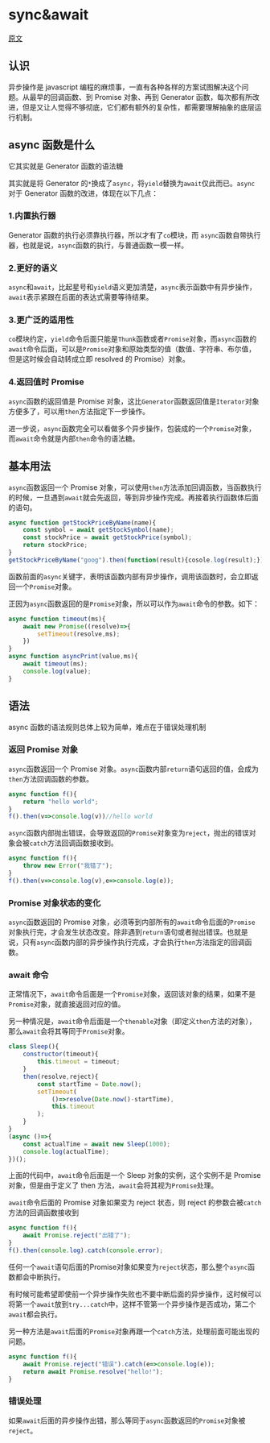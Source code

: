 # sync&await

[原文](https://www.cnblogs.com/cpselvis/p/6344122.html)

## 认识

异步操作是 javascript 编程的麻烦事，一直有各种各样的方案试图解决这个问题。从最早的回调函数、到 Promise 对象、再到 Generator 函数，每次都有所改进，但是又让人觉得不够彻底，它们都有额外的复杂性，都需要理解抽象的底层运行机制。

## async 函数是什么

它其实就是 Generator 函数的语法糖

其实就是将 Generator 的`*`换成了`async`，将`yield`替换为`await`仅此而已。`async`对于 Generator 函数的改进，体现在以下几点：

### 1.内置执行器

Generator 函数的执行必须靠执行器，所以才有了`co`模块，而 `async`函数自带执行器，也就是说，`async`函数的执行，与普通函数一模一样。
### 2.更好的语义
`async`和`await`，比起星号和`yield`语义更加清楚，`async`表示函数中有异步操作，`await`表示紧跟在后面的表达式需要等待结果。

### 3.更广泛的适用性

`co`模块约定，`yield`命令后面只能是`Thunk`函数或者`Promise`对象，而`async`函数的`await`命令后面，可以是`Promise`对象和原始类型的值（数值、字符串、布尔值，但是这时候会自动转成立即 resolved 的 Promise）对象。

### 4.返回值时 Promise

`async`函数的返回值是 Promise 对象，这比`Generator`函数返回值是`Iterator`对象方便多了，可以用`then`方法指定下一步操作。

进一步说，`async`函数完全可以看做多个异步操作，包装成的一个`Promise`对象，而`await`命令就是内部`then`命令的语法糖。

## 基本用法

`async`函数返回一个 Promise 对象，可以使用`then`方法添加回调函数，当函数执行的时候，一旦遇到`await`就会先返回，等到异步操作完成。再接着执行函数体后面的语句。
```js
async function getStockPriceByName(name){
    const symbol = await getStockSymbol(name);
    const stockPrice = await getStockPrice(symbol);
    return stockPrice;
}
getStockPriceByName("goog").then(function(result){cosole.log(result);})
```

函数前面的`async`关键字，表明该函数内部有异步操作，调用该函数时，会立即返回一个`Promise`对象。

正因为`async`函数返回的是`Promise`对象，所以可以作为`await`命令的参数。如下：
```js
async function timeout(ms){
    await new Promise((resolve)=>{
        setTimeout(resolve,ms);
    })
}
async function asyncPrint(value,ms){
    await timeout(ms);
    console.log(value);
}
```

## 语法

async 函数的语法规则总体上较为简单，难点在于错误处理机制

### 返回 Promise 对象

`async`函数返回一个 Promise 对象。`async`函数内部`return`语句返回的值，会成为`then`方法回调函数的参数。
```js
async function f(){
    return "hello world";
}
f().then(v=>console.log(v))//hello world
```

`async`函数内部抛出错误，会导致返回的`Promise`对象变为`reject`，抛出的错误对象会被`catch`方法回调函数接收到。
```js
async function f(){
    throw new Error("我错了");
}
f().then(v=>console.log(v),e=>console.log(e));
```

### Promise 对象状态的变化

`async`函数返回的 Promise 对象，必须等到内部所有的`await`命令后面的`Promise`对象执行完，才会发生状态改变。除非遇到`return`语句或者抛出错误。也就是说，只有`async`函数内部的异步操作执行完成，才会执行`then`方法指定的回调函数。

### await 命令

正常情况下，`await`命令后面是一个`Promise`对象，返回该对象的结果，如果不是`Promise`对象，就直接返回对应的值。

另一种情况是，`await`命令后面是一个`thenable`对象（即定义`then`方法的对象），那么`await`会将其等同于`Promise`对象。

```js
class Sleep(){
    constructor(timeout){
        this.timeout = timeout;
    }
    then(resolve,reject){
        const startTime = Date.now();
        setTimeout(
            ()=>resolve(Date.now()-startTime),
            this.timeout
        );
    }
}
(async ()=>{
    const actualTime = await new Sleep(1000);
    console.log(actualTime);
})();
```
上面的代码中，`await`命令后面是一个 Sleep 对象的实例，这个实例不是 Promise 对象，但是由于定义了 then 方法，`await`会将其视为`Promise`处理。

`await`命令后面的 Promise 对象如果变为 reject 状态，则 reject 的参数会被`catch`方法的回调函数接收到
```js
async function f(){
    await Promise.reject("出错了");
}
f().then(console.log).catch(console.error);
```

任何一个`await`语句后面的Promise对象如果变为`reject`状态，那么整个`async`函数都会中断执行。

有时候可能希望即使前一个异步操作失败也不要中断后面的异步操作，这时候可以将第一个`await`放到`try...catch`中，这样不管第一个异步操作是否成功，第二个`await`都会执行。

另一种方法是`await`后面的`Promise`对象再跟一个`catch`方法，处理前面可能出现的问题。
```js
async function f(){
    await Promise.reject("错误").catch(e=>console.log(e));
    return await Promise.resolve("hello!");
}
```

### 错误处理

如果`await`后面的异步操作出错，那么等同于`async`函数返回的`Promise`对象被`reject`。